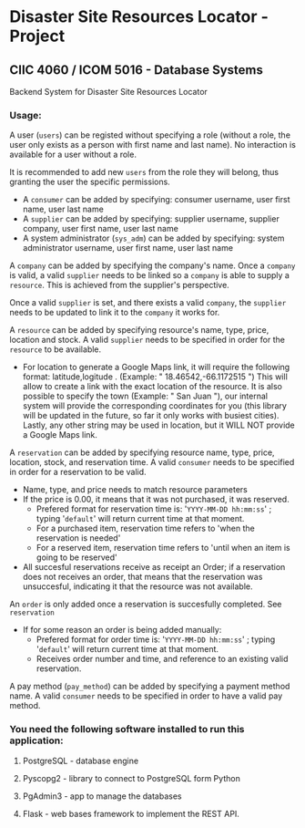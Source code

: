 # Disaster Site Resources Locator - Project

## CIIC 4060 / ICOM 5016 - Database Systems

Backend System for Disaster Site Resources Locator

### Usage:

A user (```users```) can be registed without specifying a role (without a role, the user only exists as a person with first name and last name). No interaction is available for a user without a role.

It is recommended to add new ```users``` from the role they will belong, thus granting the user the specific permissions.

  * A ```consumer``` can be added by specifying: consumer username, user first name, user last name
  * A ```supplier``` can be added by specifying: supplier username, supplier company, user first name, user last name
  * A system administrator (```sys_adm```) can be added by specifying: system administrator username, user first name, user last name
  
A ```company``` can be added by specifying the company's name. Once a ```company``` is valid, a valid ```supplier``` needs to be linked so a ```company``` is able to supply a ```resource```. This is achieved from the supplier's perspective.

Once a valid ```supplier``` is set, and there exists a valid ```company```, the ```supplier``` needs to be updated to link it to the ```company``` it works for.

A ```resource``` can be added by specifying resource's name, type, price, location and stock. A valid ```supplier``` needs to be specified in order for the ```resource``` to be available.

  * For location to generate a Google Maps link, it will require the following format: latitude,logitude . (Example: " 18.46542,-66.1172515 ") This will allow to create a link with the exact location of the resource. It is also possible to specify the town (Example: " San Juan "), our internal system will provide the corresponding coordinates for you (this library will be updated in the future, so far it only works with busiest cities). Lastly, any other string may be used in location, but it WILL NOT provide a Google Maps link.
    
A ```reservation``` can be added by specifying resource name, type, price, location, stock, and reservation time. A valid ```consumer``` needs to be specified in order for a reservation to be valid.
 
  * Name, type, and price needs to match resource parameters
  * If the price is 0.00, it means that it was not purchased, it was reserved.
    * Prefered format for reservation time is: '```YYYY-MM-DD hh:mm:ss```' ; typing '```default```' will return current time at that moment.
    * For a purchased item, reservation time refers to 'when the reservation is needed'
    * For a reserved item, reservation time refers to 'until when an item is going to be reserved'
  * All succesful reservations receive as receipt an Order; if a reservation does not receives an order, that means that the reservation was unsuccesful, indicating it that the resource was not available.
  
An ```order``` is only added once a reservation is succesfully completed. See ```reservation```
  * If for some reason an order is being added manually:
    * Prefered format for order time is: '```YYYY-MM-DD hh:mm:ss```' ; typing '```default```' will return current time at that moment.
    * Receives order number and time, and reference to an existing valid reservation.

A pay method (```pay_method```) can be added by specifying a payment method name. A valid ```consumer``` needs to be specified in order to have a valid pay method.



### You need the following software installed to run this application:

1. PostgreSQL - database engine

2. Pyscopg2 - library to connect to PostgreSQL form Python

3. PgAdmin3 - app to manage the databases

4. Flask - web bases framework to implement the REST API.
